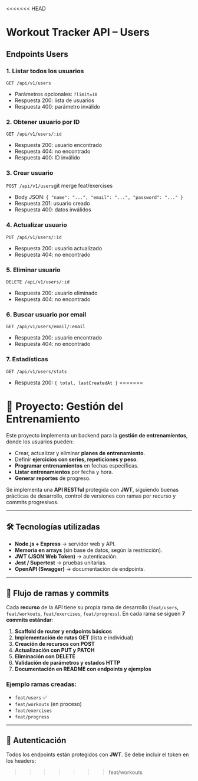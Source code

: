 <<<<<<< HEAD
# Workout Tracker API – Users

## Endpoints Users

### 1. Listar todos los usuarios
`GET /api/v1/users`
- Parámetros opcionales: `?limit=10`
- Respuesta 200: lista de usuarios
- Respuesta 400: parámetro inválido

### 2. Obtener usuario por ID
`GET /api/v1/users/:id`
- Respuesta 200: usuario encontrado
- Respuesta 404: no encontrado
- Respuesta 400: ID inválido

### 3. Crear usuario
`POST /api/v1/users`git merge feat/exercises
- Body JSON: `{ "name": "...", "email": "...", "password": "..." }`
- Respuesta 201: usuario creado
- Respuesta 400: datos inválidos

### 4. Actualizar usuario
`PUT /api/v1/users/:id`
- Respuesta 200: usuario actualizado
- Respuesta 404: no encontrado

### 5. Eliminar usuario
`DELETE /api/v1/users/:id`
- Respuesta 200: usuario eliminado
- Respuesta 404: no encontrado

### 6. Buscar usuario por email
`GET /api/v1/users/email/:email`
- Respuesta 200: usuario encontrado
- Respuesta 404: no encontrado

### 7. Estadísticas
`GET /api/v1/users/stats`
- Respuesta 200: `{ total, lastCreatedAt }`
=======
# 📌 Proyecto: Gestión del Entrenamiento

Este proyecto implementa un backend para la **gestión de entrenamientos**, donde los usuarios pueden:

- Crear, actualizar y eliminar **planes de entrenamiento**.
- Definir **ejercicios con series, repeticiones y peso**.
- **Programar entrenamientos** en fechas específicas.
- **Listar entrenamientos** por fecha y hora.
- **Generar reportes** de progreso.

Se implementa una **API RESTful** protegida con **JWT**, siguiendo buenas prácticas de desarrollo, control de versiones con ramas por recurso y commits progresivos.

---

## 🛠️ Tecnologías utilizadas
- **Node.js + Express** → servidor web y API.
- **Memoria en arrays** (sin base de datos, según la restricción).
- **JWT (JSON Web Token)** → autenticación.
- **Jest / Supertest** → pruebas unitarias.
- **OpenAPI (Swagger)** → documentación de endpoints.

---

## 🌿 Flujo de ramas y commits

Cada **recurso** de la API tiene su propia rama de desarrollo (`feat/users`, `feat/workouts`, `feat/exercises`, `feat/progress`).
En cada rama se siguen **7 commits estándar**:

1. **Scaffold de router y endpoints básicos**
2. **Implementación de rutas GET** (lista e individual)
3. **Creación de recursos con POST**
4. **Actualización con PUT y PATCH**
5. **Eliminación con DELETE**
6. **Validación de parámetros y estados HTTP**
7. **Documentación en README con endpoints y ejemplos**

### Ejemplo ramas creadas:
- `feat/users` ✅
- `feat/workouts` (en proceso)
- `feat/exercises`
- `feat/progress`

---

## 🔐 Autenticación
Todos los endpoints están protegidos con **JWT**.
Se debe incluir el token en los headers:
>>>>>>> feat/workouts
